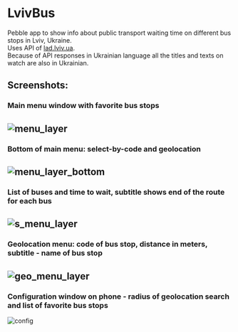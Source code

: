# LvivBus

Pebble app to show info about public transport waiting time on different bus stops in Lviv, Ukraine.  
Uses API of [lad.lviv.ua](https://lad.lviv.ua).  
Because of API responses in Ukrainian language all the titles and texts on watch are also in Ukrainian.

## Screenshots:
### Main menu window with favorite bus stops   
![menu_layer](/images/IMAG5661.jpg)
---
### Bottom of main menu: select-by-code and geolocation   
![menu_layer_bottom](/images/IMAG5662.jpg)
---
### List of buses and time to wait, subtitle shows end of the route for each bus   
![s_menu_layer](/images/IMAG5660.jpg)
---
### Geolocation menu: code of bus stop, distance in meters, subtitle - name of bus stop   
![geo_menu_layer](/images/IMAG5663.jpg)
---
### Configuration window on phone - radius of geolocation search and list of favorite bus stops   
![config](/images/Screenshot_2017-03-20-14-55-41.png)
